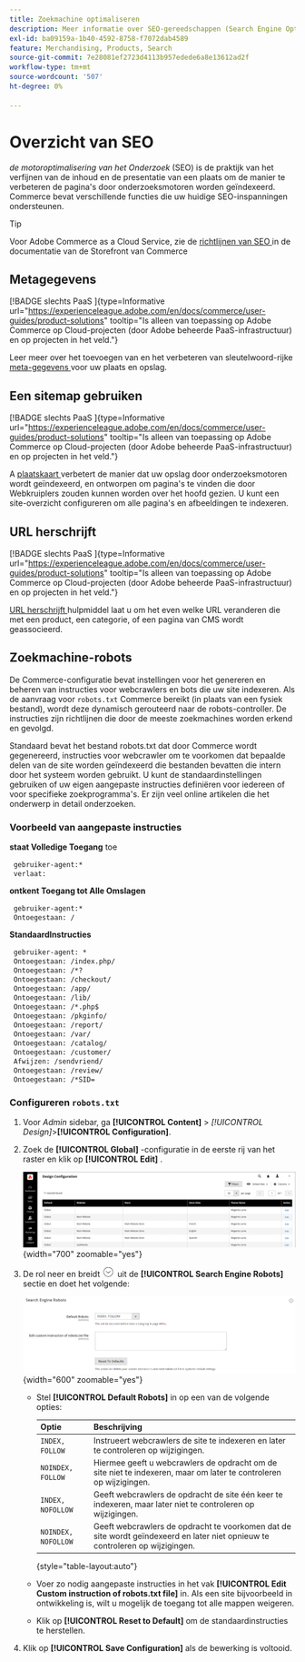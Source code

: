```yaml
---
title: Zoekmachine optimaliseren
description: Meer informatie over SEO-gereedschappen (Search Engine Optimization, optimalisatie van zoekprogramma's) voor Commerce-sites en tips en trucs voor optimale SEO.
exl-id: ba09159a-1b40-4592-8758-f7072dab4589
feature: Merchandising, Products, Search
source-git-commit: 7e28081ef2723d4113b957edede6a8e13612ad2f
workflow-type: tm+mt
source-wordcount: '507'
ht-degree: 0%

---
```


# Overzicht van SEO

_de motoroptimalisering van het Onderzoek_ (SEO) is de praktijk van het verfijnen van de inhoud en de presentatie van een plaats om de manier te verbeteren de pagina&#39;s door onderzoeksmotoren worden geïndexeerd. Commerce bevat verschillende functies die uw huidige SEO-inspanningen ondersteunen.

>[!TIP]
>
>Voor Adobe Commerce as a Cloud Service, zie de [ richtlijnen van SEO ](https://experienceleague.adobe.com/developer/commerce/storefront/setup/seo/indexing/) in de documentatie van de Storefront van Commerce

## Metagegevens

[!BADGE  slechts PaaS ]{type=Informative url="https://experienceleague.adobe.com/en/docs/commerce/user-guides/product-solutions" tooltip="Is alleen van toepassing op Adobe Commerce op Cloud-projecten (door Adobe beheerde PaaS-infrastructuur) en op projecten in het veld."}

Leer meer over het toevoegen van en het verbeteren van sleutelwoord-rijke [ meta-gegevens ](meta-data.md) voor uw plaats en opslag.

## Een sitemap gebruiken

[!BADGE  slechts PaaS ]{type=Informative url="https://experienceleague.adobe.com/en/docs/commerce/user-guides/product-solutions" tooltip="Is alleen van toepassing op Adobe Commerce op Cloud-projecten (door Adobe beheerde PaaS-infrastructuur) en op projecten in het veld."}

A [ plaatskaart ](sitemap-xml.md) verbetert de manier dat uw opslag door onderzoeksmotoren wordt geïndexeerd, en ontworpen om pagina&#39;s te vinden die door Webkruiplers zouden kunnen worden over het hoofd gezien. U kunt een site-overzicht configureren om alle pagina&#39;s en afbeeldingen te indexeren.

## URL herschrijft

[!BADGE  slechts PaaS ]{type=Informative url="https://experienceleague.adobe.com/en/docs/commerce/user-guides/product-solutions" tooltip="Is alleen van toepassing op Adobe Commerce op Cloud-projecten (door Adobe beheerde PaaS-infrastructuur) en op projecten in het veld."}

[ URL herschrijft ](url-rewrite.md) hulpmiddel laat u om het even welke URL veranderen die met een product, een categorie, of een pagina van CMS wordt geassocieerd.

## Zoekmachine-robots

De Commerce-configuratie bevat instellingen voor het genereren en beheren van instructies voor webcrawlers en bots die uw site indexeren. Als de aanvraag voor `robots.txt` Commerce bereikt (in plaats van een fysiek bestand), wordt deze dynamisch gerouteerd naar de robots-controller. De instructies zijn richtlijnen die door de meeste zoekmachines worden erkend en gevolgd.

Standaard bevat het bestand robots.txt dat door Commerce wordt gegenereerd, instructies voor webcrawler om te voorkomen dat bepaalde delen van de site worden geïndexeerd die bestanden bevatten die intern door het systeem worden gebruikt. U kunt de standaardinstellingen gebruiken of uw eigen aangepaste instructies definiëren voor iedereen of voor specifieke zoekprogramma&#39;s. Er zijn veel online artikelen die het onderwerp in detail onderzoeken.

### Voorbeeld van aangepaste instructies

**staat Volledige Toegang** toe

     gebruiker-agent:* 
     verlaat:

**ontkent Toegang tot Alle Omslagen**

     gebruiker-agent:* 
     Ontoegestaan: /

**StandaardInstructies**

     gebruiker-agent: *
     Ontoegestaan: /index.php/
     Ontoegestaan: /*?
     Ontoegestaan: /checkout/
     Ontoegestaan: /app/
     Ontoegestaan: /lib/
     Ontoegestaan: /*.php$ 
     Ontoegestaan: /pkginfo/
     Ontoegestaan: /report/
     Ontoegestaan: /var/
     Ontoegestaan: /catalog/
     Ontoegestaan: /customer/
     Afwijzen: /sendvriend/ 
     Ontoegestaan: /review/
     Ontoegestaan: /*SID= 

### Configureren `robots.txt`

1. Voor _Admin_ sidebar, ga **[!UICONTROL Content]** > _[!UICONTROL Design]_>**[!UICONTROL Configuration]**.

1. Zoek de **[!UICONTROL Global]** -configuratie in de eerste rij van het raster en klik op **[!UICONTROL Edit]** .

   ![ Globale ontwerpconfiguratie ](./assets/design-configuration-grid.png){width="700" zoomable="yes"}

1. De rol neer en breidt ![ selecteur van de Uitbreiding ](../assets/icon-display-expand.png) uit de **[!UICONTROL Search Engine Robots]** sectie en doet het volgende:

   ![ configuratie van het Ontwerp - de robots van de onderzoeksmotor ](./assets/design-configuration-search-engine-robots.png){width="600" zoomable="yes"}

   - Stel **[!UICONTROL Default Robots]** in op een van de volgende opties:

     | Optie | Beschrijving |
     |------|------------|
     | `INDEX, FOLLOW` | Instrueert webcrawlers de site te indexeren en later te controleren op wijzigingen. |
     | `NOINDEX, FOLLOW` | Hiermee geeft u webcrawlers de opdracht om de site niet te indexeren, maar om later te controleren op wijzigingen. |
     | `INDEX, NOFOLLOW` | Geeft webcrawlers de opdracht de site één keer te indexeren, maar later niet te controleren op wijzigingen. |
     | `NOINDEX, NOFOLLOW` | Geeft webcrawlers de opdracht te voorkomen dat de site wordt geïndexeerd en later niet opnieuw te controleren op wijzigingen. |

     {style="table-layout:auto"}

   - Voer zo nodig aangepaste instructies in het vak **[!UICONTROL Edit Custom instruction of robots.txt file]** in. Als een site bijvoorbeeld in ontwikkeling is, wilt u mogelijk de toegang tot alle mappen weigeren.

   - Klik op **[!UICONTROL Reset to Default]** om de standaardinstructies te herstellen.

1. Klik op **[!UICONTROL Save Configuration]** als de bewerking is voltooid.

